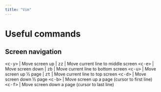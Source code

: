 ```yaml
---
title: "Vim"
---
```


# Useful commands

## Screen navigation

<kbd>&lt;c-y&gt;</kbd> | Move screen up | <kbd>zz</kbd> | Move current line to middle screen
<kbd>&lt;c-e&gt;</kbd> | Move screen down | <kbd>zb</kbd> | Move current line to bottom screen
<kbd>&lt;c-u&gt;</kbd> | Move screen up ½ page | <kbd>zt</kbd> | Move current line to top screen
<kbd>&lt;c-d&gt;</kbd> | Move screen down ½ page
<kbd>&lt;c-b&gt;</kbd> | Move screen up a page (cursor to first line)
<kbd>&lt;c-f&gt;</kbd> | Move screen down a page (cursor to last line)

<!--
---

# Tutorial

In this article I just want to summarize some information, and to break down
some of the concepts and philosophies of Vim which I keep in mind that help me
be productive. I don't mean this page to be any sort of tutorial on how to learn
Vim, but there are many quality articles that can provide that. Here are a
couple:

- [Learn Vim Progressively][learn01]
- [The Vim Learning Curve is a Myth][learn02]

[learn01]: http://yannesposito.com/Scratch/en/blog/Learn-Vim-Progressively/
[learn02]: https://robots.thoughtbot.com/the-vim-learning-curve-is-a-myth

## Intro

Most people who have heard of Vim think it's a text editor. Well they're wrong.
Vim is a lifestyle. To learn Vim, seriously, takes dedication, and is a
lifestyle change. My advice for anyone who wants to begin learning Vim is as
follows:

1.  *No mouse*
1.  *Strive to be lazy*

I'll admit that plenty of good reasons for using a mouse are out there, but when
it comes to the simple process of editing a text-file or some source code, I say
ditch the mouse. The whole point of having a modal editor (see the *Modes*
section below) is to eliminate the need to move the hands away from the keyboard
(actually it's because if you're an administrator your might frequemently be
without mouse functionality). Until you develop some muscle-memory for some of
the various commands and motions in Vim this suggestion will seem inefficient
and possibly like a waste of time, but it'll keep you focused on using the
strengths of Vim, like its key combinations for commands and motions.

And about being lazy... well who doesn't want to be lazy. What I really mean
is: strive to perform tasks in the least amount of actions as possible. See the
[becoming lazy](#becoming-lazy) section below.

### Content at a glance...

1.  [Modes](#modes)
1.  [Commands, Motions, and Selections](#commands-motions-and-selections)
1.  [Registers and Macros](#registers-and-macros)
1.  [Becoming Lazy](#becoming-lazy)

## Modes

Vim is what is known as a "modal" editor, as opposed to a "modeless" editor.
Anyone who has used a computer to edit the contents of a text file has
most likely used a modeless editor; see programs like Microsoft Word, Notepad
or Notepad++. In a modeless editor there is for better or for worse only one
mode: text input mode. For composing an essay this is more-than-likely all that
is needed.

On the other hand modal editors have more modes than just "insert text". Vim has
the following modes: *normal* mode, *insert* mode, *visual* mode, *command-line*
mode, *ex* mode, and *select* mode.

> See **:help vim-modes**

### *normal* mode

This mode is the default mode when Vim is started normally. Anything that
the user types is interpreted as a command (including commands which change
modes).

<kbd>esc</kbd>
Enter normal mode (from insert, visual, or command-line modes)

> See **:help Normal-mode**

### *insert* mode

This mode is for what it is named: inserting text. Like a modeless editor,
in insert mode any key pressed is interpreted as text to be entered into the
buff at the cursor position.

<kbd>i</kbd>
Enter insert mode at the cursor position

<kbd>a</kbd>
Enter insert mode one character to the right of the cursor

<kbd>I</kbd>
Enter insert mode at the very *first* non-whitespace character on the line

<kbd>A</kbd>
enter insert mode at one character past the very *last* character on the line

> See **:help Insert-mode**

### *visual* mode

Under the category of visual mode there are actual a few different sub-modes:
character-wise, line-wise, and block-wise. But better than me trying to describe
the differences between them just give them a try, it'll be obvious.

<kbd>v</kbd>
Enter visual mode character-wise

<kbd>V</kbd>
Enter visual mode line-wise

<kbd>ctrl-v</kbd>
Enter visual mode block-wise

> See **:help Visual-mode**

### *command-line* mode

> See **:help Command-line-mode**

## Commands, Motions, and Selections

First off, you'll want to know that a...

- `word` : is a "sequence of letters, digits and underscores, or a sequence of
  other non-blank characters, separated with white space".
- `WORD` : is a "sequence of non-blank characters, separated with white space.
  An empty line is also considered to be a WORD").
- and then there's also `sentence`s, `paragraphs`s, and `section`s.

> See **:help object-motions** and the **Selections** header below

### Commands

### Motions

A motion is simply a command that moves the cursor. There's plenty of them, with
<kbd>h</kbd>, <kbd>j</kbd>, <kbd>k</kbd>, and <kbd>l</kbd> being the most
easily understood: move left, move up, move right, move down; all by only a
single character.

I think it is easy to take these commands for granted at first, but once the
surface is scratched, the utility of using commands with motions becomes
magical.

#### Word motions

<kbd>w</kbd> To the beginning of the next word.

<kbd>e</kbd> To the end of the current word.

<kbd>W</kbd> To the beginning of the next WORD.

<kbd>E</kbd> To the end of the current WORD.

<kbd>b</kbd> Go backward a word.

<kbd>B</kbd> Go backward a WORD.

#### Other motions

<kbd>gg</kbd> Go to the first line by default.

<kbd>G</kbd> Go to the very last line by default.

<kbd>0</kbd> Go to the very first character of the line.

<kbd>^</kbd> Go to the very first non-whitespace character of the line.

<kbd>$</kbd> Go to the very last character of the line.

### Selections

Selections are slightly different than motions in that they don't move the
cursor but they do alter the way in which commands work. They will apply a
command or operation to something like a word, or a sentence, or a block of text
inside paired parenthesis, etc. A single selection can do a lot to make life in
Vim easy.

<kbd>aw</kbd> A word

<kbd>aW</kbd> A WORD

<kbd>iw</kbd> An inner word

<kbd>iW</kbd> An inner WORD

### Command & Motion Examples

- Re-indent everything <kbd>gg=G</kbd>
- Delete to the next word: <kbd>daw</kbd>
- Change a sentence: <kbd>cas</kbd>
- Delete everything inside parenthesis: <kbd>di)</kbd>
- Visually select a paragraph: <kbd>vap</kbd>

## Registers and Macros

### Macros

#### Recording

#### Editing

You have a macro in register w (i.e. recorded a macro via <kbd>qw</kbd>), but it's not
100% what you wanted. Paste the macro in that register <kbd>"wp</kbd>, edit the sequence
and visually select and yank it back to that same register <kbd>"wy</kbd>.

## Becoming Lazy

By lazy I mean perform actions in as little keypresses as you can. Consider a
scenario where you have the text `void foo(int a, int b, int c)` and you're in
normal mode with the cursor positioned at the `i` in `int a`. You want to change
the line to `void food()` and in the end be back in normal mode. You may be
tempted to:

1.  press <kbd>l</kbd> nineteen time to move the cursor to the `)`
1.  enter insert mode by pressing <kbd>i</kbd>, then press <kbd>backspace</kbd>
nineteen times to delete all that text
1.  then finally press <kbd>escape</kbd> to change back to normal mode.

Or you could just type <kbd>di)</kbd>, which will delete all the text within the
surrounding parenthesis *and* leave you in normal mode. Three key presses versus
forty. Here's some other ways you could also accomplish the same task:

<kbd>dt)</kbd> Delete everything up to before the next `)`

<kbd>d8w</kbd> Delete eight words forward
-->


